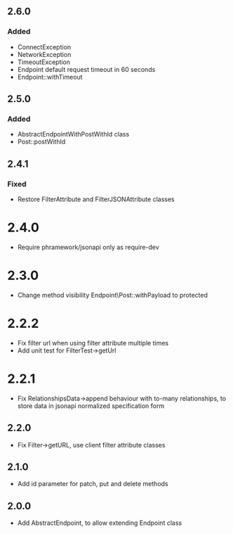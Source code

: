 ## 2.6.0
### Added
- ConnectException
- NetworkException
- TimeoutException
- Endpoint default request timeout in 60 seconds
- Endpoint::withTimeout

## 2.5.0
### Added
- AbstractEndpointWithPostWithId class
- Post::postWithId

## 2.4.1
### Fixed
- Restore FilterAttribute and FilterJSONAttribute classes

# 2.4.0
- Require phramework/jsonapi only as require-dev

# 2.3.0
- Change method visibility Endpoint\Post::withPayload to protected

# 2.2.2
- Fix filter url when using filter attribute multiple times
- Add unit test for FilterTest->getUrl

# 2.2.1
- Fix RelationshipsData->append behaviour with to-many relationships, to store data in jsonapi normalized specification form

## 2.2.0
- Fix Filter->getURL, use client filter attribute classes

## 2.1.0
- Add id parameter for patch, put and delete methods 

## 2.0.0
- Add AbstractEndpoint, to allow extending Endpoint class 
